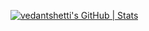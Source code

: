 
[![vedantshetti's GitHub | Stats](https://stats.quine.sh/vedantshetti/github?theme=dark)](https://quine.sh?utm_source=widgets&utm_campaign=vedantshetti)
